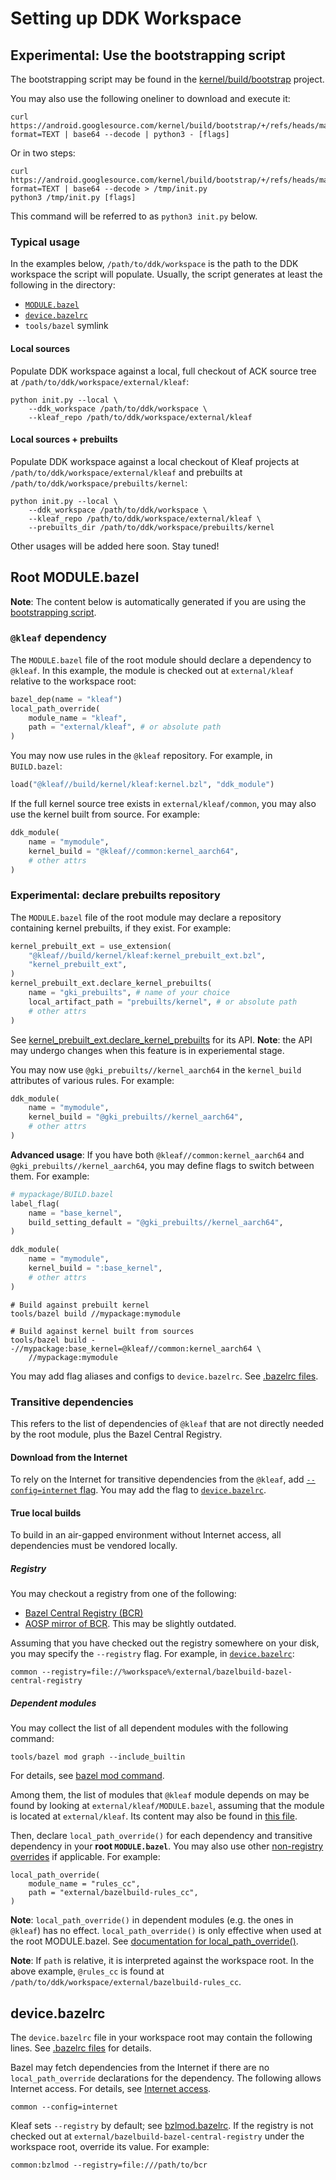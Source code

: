 # Setting up DDK Workspace

## Experimental: Use the bootstrapping script

The bootstrapping script may be found in the
[kernel/build/bootstrap](/kernel/build/bootstrap)
project.

You may also use the following oneliner to download and execute it:

```shell
curl https://android.googlesource.com/kernel/build/bootstrap/+/refs/heads/main/init.py?format=TEXT | base64 --decode | python3 - [flags]
```

Or in two steps:

```shell
curl https://android.googlesource.com/kernel/build/bootstrap/+/refs/heads/main/init.py?format=TEXT | base64 --decode > /tmp/init.py
python3 /tmp/init.py [flags]
```

This command will be referred to as `python3 init.py` below.

### Typical usage

In the examples below, `/path/to/ddk/workspace` is the path to the
DDK workspace the script will populate. Usually, the script generates at
least the following in the directory:
* [`MODULE.bazel`](#root-modulebazel)
* [`device.bazelrc`](#devicebazelrc)
* `tools/bazel` symlink

#### Local sources

Populate DDK workspace against a local, full
checkout of ACK source tree at `/path/to/ddk/workspace/external/kleaf`:

```shell
python init.py --local \
    --ddk_workspace /path/to/ddk/workspace \
    --kleaf_repo /path/to/ddk/workspace/external/kleaf
```

#### Local sources + prebuilts

Populate DDK workspace against a local checkout of
Kleaf projects at `/path/to/ddk/workspace/external/kleaf` and prebuilts at
`/path/to/ddk/workspace/prebuilts/kernel`:

```shell
python init.py --local \
    --ddk_workspace /path/to/ddk/workspace \
    --kleaf_repo /path/to/ddk/workspace/external/kleaf \
    --prebuilts_dir /path/to/ddk/workspace/prebuilts/kernel
```

Other usages will be added here soon. Stay tuned!

## Root MODULE.bazel

**Note**: The content below is automatically generated if you are using
the [bootstrapping script](#experimental-use-the-bootstrapping-script).

### `@kleaf` dependency

The `MODULE.bazel` file of the root module should declare a dependency
to `@kleaf`. In this example, the module is checked out at
`external/kleaf` relative to the workspace root:

```python
bazel_dep(name = "kleaf")
local_path_override(
    module_name = "kleaf",
    path = "external/kleaf", # or absolute path
)
```

You may now use rules in the `@kleaf` repository. For example, in `BUILD.bazel`:

```python
load("@kleaf//build/kernel/kleaf:kernel.bzl", "ddk_module")
```

If the full kernel source tree exists in `external/kleaf/common`, you may also
use the kernel built from source. For example:

```python
ddk_module(
    name = "mymodule",
    kernel_build = "@kleaf//common:kernel_aarch64",
    # other attrs
)
```

### Experimental: declare prebuilts repository

The `MODULE.bazel` file of the root module may declare a repository containing
kernel prebuilts, if they exist. For example:

```python
kernel_prebuilt_ext = use_extension(
    "@kleaf//build/kernel/kleaf:kernel_prebuilt_ext.bzl",
    "kernel_prebuilt_ext",
)
kernel_prebuilt_ext.declare_kernel_prebuilts(
    name = "gki_prebuilts", # name of your choice
    local_artifact_path = "prebuilts/kernel", # or absolute path
    # other attrs
)
```

See
[kernel_prebuilt_ext.declare_kernel_prebuilts](../api_reference/kernel_prebuilt_ext.md) for its API.
**Note**: the API may undergo changes when this feature is in experiemental
stage.

You may now use `@gki_prebuilts//kernel_aarch64` in the `kernel_build`
attributes of various rules. For example:

```python
ddk_module(
    name = "mymodule",
    kernel_build = "@gki_prebuilts//kernel_aarch64",
    # other attrs
)
```

**Advanced usage**: If you have both `@kleaf//common:kernel_aarch64` and
`@gki_prebuilts//kernel_aarch64`, you may define flags to switch between
them. For example:

```python
# mypackage/BUILD.bazel
label_flag(
    name = "base_kernel",
    build_setting_default = "@gki_prebuilts//kernel_aarch64",
)

ddk_module(
    name = "mymodule",
    kernel_build = ":base_kernel",
    # other attrs
)
```

```shell
# Build against prebuilt kernel
tools/bazel build //mypackage:mymodule

# Build against kernel built from sources
tools/bazel build --//mypackage:base_kernel=@kleaf//common:kernel_aarch64 \
    //mypackage:mymodule
```

You may add flag aliases and configs to `device.bazelrc`. See
[.bazelrc files](../impl.md#bazelrc-files).

### Transitive dependencies

This refers to the list of dependencies of `@kleaf` that are not
directly needed by the root module, plus the Bazel Central Registry.

#### Download from the Internet

To rely on the Internet for transitive dependencies from the `@kleaf`,
add [`--config=internet` flag](../network.md). You may add the flag to
[`device.bazelrc`](#devicebazelrc).

#### True local builds

To build in an air-gapped environment without Internet access, all
dependencies must be vendored locally.

##### Registry

You may checkout a registry from one of the following:

* [Bazel Central Registry (BCR)](https://bcr.bazel.build/)
* [AOSP mirror of BCR](/platform/external/bazelbuild-bazel-central-registry).
  This may be slightly outdated.

Assuming that you have checked out the registry somewhere on your disk,
you may specify the `--registry` flag. For example, in
[`device.bazelrc`](#devicebazelrc):

```
common --registry=file://%workspace%/external/bazelbuild-bazel-central-registry
```

##### Dependent modules

You may collect the list of all dependent modules with the following command:

```
tools/bazel mod graph --include_builtin
```

For details, see [bazel mod command](https://bazel.build/external/mod-command).

Among them, the list of modules that `@kleaf` module depends on may be
found by looking at `external/kleaf/MODULE.bazel`, assuming that the module is
located at `external/kleaf`. Its content may also be found in
[this file](../../bzlmod/bazel.MODULE.bazel).

Then, declare `local_path_override()` for each dependency and transitive
dependency in your **root `MODULE.bazel`**. You may also use other
[non-registry overrides](https://bazel.build/external/module#non-registry_overrides)
if applicable. For example:

```
local_path_override(
    module_name = "rules_cc",
    path = "external/bazelbuild-rules_cc",
)
```

**Note**: `local_path_override()` in dependent modules (e.g. the ones
in `@kleaf`) has no effect. `local_path_override()` is only effective
when used at the root MODULE.bazel. See
[documentation for local_path_override()](https://bazel.build/rules/lib/globals/module#local_path_override).

**Note**: If `path` is relative, it is interpreted against the workspace root.
In the above example, `@rules_cc` is found at
`/path/to/ddk/workspace/external/bazelbuild-rules_cc`.

## device.bazelrc

The `device.bazelrc` file in your workspace root may contain the following
lines. See [.bazelrc files](../impl.md#bazelrc-files) for details.

Bazel may fetch dependencies from the Internet if there are no
`local_path_override`
declarations for the dependency. The following
allows Internet access. For details, see [Internet access](../network.md).

```
common --config=internet
```

Kleaf sets `--registry` by default; see
[bzlmod.bazelrc](../../bazelrc/bzlmod.bazelrc). If the registry is not checked
out at `external/bazelbuild-bazel-central-registry` under the workspace root,
override its value. For example:

```
common:bzlmod --registry=file:///path/to/bcr
```
